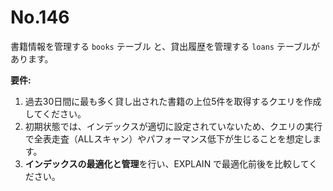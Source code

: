 # No.146

書籍情報を管理する `books` テーブル と、貸出履歴を管理する `loans` テーブルがあります。

**要件:**

1. 過去30日間に最も多く貸し出された書籍の上位5件を取得するクエリを作成してください。
2. 初期状態では、インデックスが適切に設定されていないため、クエリの実行で全表走査（ALLスキャン）やパフォーマンス低下が生じることを想定します。
3. **インデックスの最適化と管理**を行い、EXPLAIN で最適化前後を比較してください。
